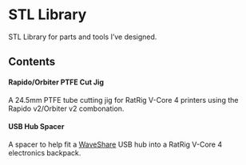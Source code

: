 # STL Library

STL Library for parts and tools I’ve designed.

## Contents

#### Rapido/Orbiter PTFE Cut Jig

A 24.5mm PTFE tube cutting jig for RatRig V-Core 4 printers using the
Rapido v2/Orbiter v2 combonation.

#### USB Hub Spacer

A spacer to help fit a
[WaveShare](https://www.waveshare.com/usb3.2-gen1-hub-2in-4out.htm) USB
hub into a RatRig V-Core 4 electronics backpack.
